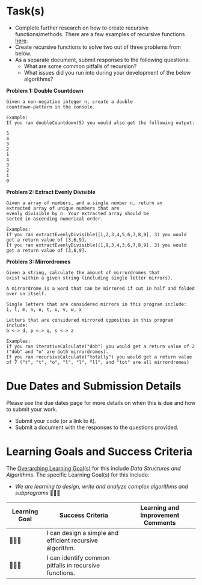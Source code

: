 # Task(s)
* Complete further research on how to create recursive functions/methods. There are a few examples of recursive functions [here](https://github.com/johnfraserss/ICS4U/tree/master/examples/recursion). 
* Create recursive functions to solve two out of three problems from below.
* As a separate document, submit responses to the following questions: 
  * What are some common pitfalls of recursion? 
  * What issues did you run into during your development of the below algorithms?


**Problem 1: Double Countdown**

```
Given a non-negative integer n, create a double 
countdown-pattern in the console.

Example:
If you ran doubleCountdown(5) you would also get the following output:

5
4
3
2
1
4
3
2
1
0
```



**Problem 2: Extract Evenly Divisible**

```
Given a array of numbers, and a single number n, return an 
extracted array of unique numbers that are 
evenly divisible by n. Your extracted array should be 
sorted in ascending numerical order.

Examples:
If you ran extractEvenlyDivisible([1,2,3,4,5,6,7,8,9], 3) you would get a return value of [3,6,9].
If you ran extractEvenlyDivisible([1,9,3,4,3,6,7,8,9], 3) you would get a return value of [3,6,9].
```

**Problem 3: Mirrordromes**

```
Given a string, calculate the amount of mirrordromes that 
exist within a given string (including single letter mirrors).

A mirrordrome is a word that can be mirrored if cut in half and folded over on itself.

Single letters that are considered mirrors in this program include:
i, l, m, n, o, t, u, v, w, x

Letters that are considered mirrored opposites in this program include:
b <-> d, p <-> q, s <-> z

Examples:
If you ran iterativeCalculate("dob") you would get a return value of 2 ("dob" and "o" are both mirrordromes).
If you ran recursiveCalculate("totally") you would get a return value of 7 ("t", "t", "o", "l", "l", "ll", and "tot" are all mirrordromes)
```

# Due Dates and Submission Details
Please see the due dates page for more details on when this is due and how to submit your work.

* Submit your code (or a link to it).
* Submit a document with the responses to the questions provided.

# Learning Goals and Success Criteria
The [Overarching Learning Goal(s)](https://github.com/johnfraserss/ICS4U/wiki/images/ICS4U.jpg) for this include _Data Structures and Algorithms_. The specific Learning Goal(s) for this include:

* _We are learning to design, write and analyze complex algorithms and subprograms_ &#x1F4D9;&#x1F4D9;&#x1F4D9;

| Learning Goal | Success Criteria | Learning and Improvement Comments |
| ------------- | ---------------- | --------------------------------- |
| &#x1F4D9;&#x1F4D9;&#x1F4D9; | I can design a simple and efficient recursive algorithm. | |
| &#x1F4D9;&#x1F4D9;&#x1F4D9; | I can identify common pitfalls in recursive functions. | |